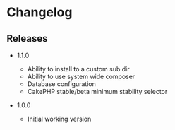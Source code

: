 Changelog
=========

Releases
--------
* 1.1.0
  * Ability to install to a custom sub dir
  * Ability to use system wide composer
  * Database configuration
  * CakePHP stable/beta minimum stability selector

* 1.0.0
  * Initial working version
